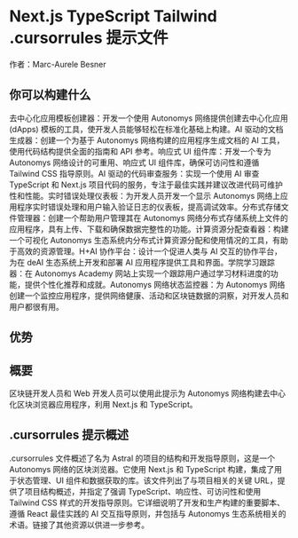 # Next.js TypeScript Tailwind .cursorrules 提示文件

作者：Marc-Aurele Besner

## 你可以构建什么

去中心化应用模板创建器：开发一个使用 Autonomys 网络提供创建去中心化应用 (dApps) 模板的工具，使开发人员能够轻松在标准化基础上构建。AI 驱动的文档生成器：创建一个为基于 Autonomys 网络构建的应用程序生成文档的 AI 工具，使用代码结构提供全面的指南和 API 参考。响应式 UI 组件库：开发一个专为 Autonomys 网络设计的可重用、响应式 UI 组件库，确保可访问性和遵循 Tailwind CSS 指导原则。AI 驱动的代码审查服务：实现一个使用 AI 审查 TypeScript 和 Next.js 项目代码的服务，专注于最佳实践并建议改进代码可维护性和性能。实时错误处理仪表板：为开发人员开发一个显示 Autonomys 网络上应用程序实时错误处理和用户输入验证日志的仪表板，提高调试效率。分布式存储文件管理器：创建一个帮助用户管理其在 Autonomys 网络分布式存储系统上文件的应用程序，具有上传、下载和确保数据完整性的功能。计算资源分配查看器：构建一个可视化 Autonomys 生态系统内分布式计算资源分配和使用情况的工具，有助于高效的资源管理。H+AI 协作平台：设计一个促进人类与 AI 交互的协作平台，为在 deAI 生态系统上开发和部署 AI 应用程序提供工具和界面。学院学习跟踪器：在 Autonomys Academy 网站上实现一个跟踪用户通过学习材料进度的功能，提供个性化推荐和成就。Autonomys 网络状态监控器：为 Autonomys 网络创建一个监控应用程序，提供网络健康、活动和区块链数据的洞察，对开发人员和用户都很有用。

## 优势


## 概要
区块链开发人员和 Web 开发人员可以使用此提示为 Autonomys 网络构建去中心化区块浏览器应用程序，利用 Next.js 和 TypeScript。

## .cursorrules 提示概述
.cursorrules 文件概述了名为 Astral 的项目的结构和开发指导原则，这是一个 Autonomys 网络的区块浏览器。它使用 Next.js 和 TypeScript 构建，集成了用于状态管理、UI 组件和数据获取的库。该文件列出了与项目相关的关键 URL，提供了项目结构概述，并指定了强调 TypeScript、响应性、可访问性和使用 Tailwind CSS 样式的开发指导原则。它详细说明了开发和生产构建的重要脚本、遵循 React 最佳实践的 AI 交互指导原则，并包括与 Autonomys 生态系统相关的术语。链接了其他资源以供进一步参考。
